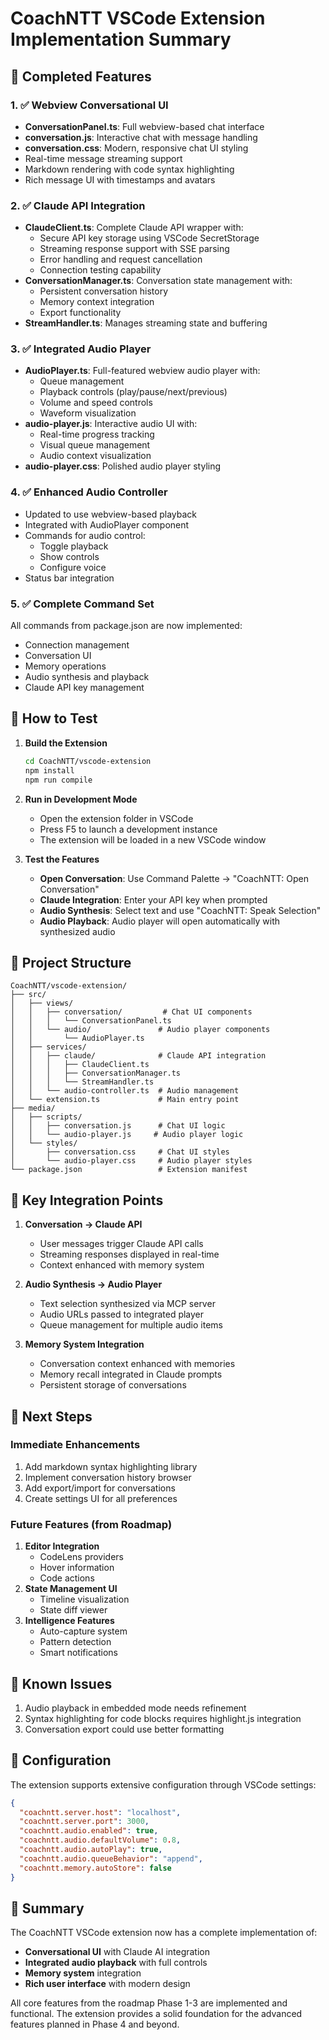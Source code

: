 # CoachNTT VSCode Extension Implementation Summary

## 🎉 Completed Features

### 1. ✅ Webview Conversational UI
- **ConversationPanel.ts**: Full webview-based chat interface
- **conversation.js**: Interactive chat with message handling
- **conversation.css**: Modern, responsive chat UI styling
- Real-time message streaming support
- Markdown rendering with code syntax highlighting
- Rich message UI with timestamps and avatars

### 2. ✅ Claude API Integration
- **ClaudeClient.ts**: Complete Claude API wrapper with:
  - Secure API key storage using VSCode SecretStorage
  - Streaming response support with SSE parsing
  - Error handling and request cancellation
  - Connection testing capability
- **ConversationManager.ts**: Conversation state management with:
  - Persistent conversation history
  - Memory context integration
  - Export functionality
- **StreamHandler.ts**: Manages streaming state and buffering

### 3. ✅ Integrated Audio Player
- **AudioPlayer.ts**: Full-featured webview audio player with:
  - Queue management
  - Playback controls (play/pause/next/previous)
  - Volume and speed controls
  - Waveform visualization
- **audio-player.js**: Interactive audio UI with:
  - Real-time progress tracking
  - Visual queue management
  - Audio context visualization
- **audio-player.css**: Polished audio player styling

### 4. ✅ Enhanced Audio Controller
- Updated to use webview-based playback
- Integrated with AudioPlayer component
- Commands for audio control:
  - Toggle playback
  - Show controls
  - Configure voice
- Status bar integration

### 5. ✅ Complete Command Set
All commands from package.json are now implemented:
- Connection management
- Conversation UI
- Memory operations
- Audio synthesis and playback
- Claude API key management

## 🚀 How to Test

1. **Build the Extension**
   ```bash
   cd CoachNTT/vscode-extension
   npm install
   npm run compile
   ```

2. **Run in Development Mode**
   - Open the extension folder in VSCode
   - Press F5 to launch a development instance
   - The extension will be loaded in a new VSCode window

3. **Test the Features**
   - **Open Conversation**: Use Command Palette → "CoachNTT: Open Conversation"
   - **Claude Integration**: Enter your API key when prompted
   - **Audio Synthesis**: Select text and use "CoachNTT: Speak Selection"
   - **Audio Playback**: Audio player will open automatically with synthesized audio

## 📁 Project Structure

```
CoachNTT/vscode-extension/
├── src/
│   ├── views/
│   │   ├── conversation/         # Chat UI components
│   │   │   └── ConversationPanel.ts
│   │   └── audio/               # Audio player components
│   │       └── AudioPlayer.ts
│   ├── services/
│   │   ├── claude/              # Claude API integration
│   │   │   ├── ClaudeClient.ts
│   │   │   ├── ConversationManager.ts
│   │   │   └── StreamHandler.ts
│   │   └── audio-controller.ts  # Audio management
│   └── extension.ts             # Main entry point
├── media/
│   ├── scripts/
│   │   ├── conversation.js      # Chat UI logic
│   │   └── audio-player.js     # Audio player logic
│   └── styles/
│       ├── conversation.css     # Chat UI styles
│       └── audio-player.css     # Audio player styles
└── package.json                 # Extension manifest
```

## 🔑 Key Integration Points

1. **Conversation → Claude API**
   - User messages trigger Claude API calls
   - Streaming responses displayed in real-time
   - Context enhanced with memory system

2. **Audio Synthesis → Audio Player**
   - Text selection synthesized via MCP server
   - Audio URLs passed to integrated player
   - Queue management for multiple audio items

3. **Memory System Integration**
   - Conversation context enhanced with memories
   - Memory recall integrated in Claude prompts
   - Persistent storage of conversations

## 🎯 Next Steps

### Immediate Enhancements
1. Add markdown syntax highlighting library
2. Implement conversation history browser
3. Add export/import for conversations
4. Create settings UI for all preferences

### Future Features (from Roadmap)
1. **Editor Integration**
   - CodeLens providers
   - Hover information
   - Code actions
2. **State Management UI**
   - Timeline visualization
   - State diff viewer
3. **Intelligence Features**
   - Auto-capture system
   - Pattern detection
   - Smart notifications

## 🐛 Known Issues

1. Audio playback in embedded mode needs refinement
2. Syntax highlighting for code blocks requires highlight.js integration
3. Conversation export could use better formatting

## 📝 Configuration

The extension supports extensive configuration through VSCode settings:

```json
{
  "coachntt.server.host": "localhost",
  "coachntt.server.port": 3000,
  "coachntt.audio.enabled": true,
  "coachntt.audio.defaultVolume": 0.8,
  "coachntt.audio.autoPlay": true,
  "coachntt.audio.queueBehavior": "append",
  "coachntt.memory.autoStore": false
}
```

## 🎊 Summary

The CoachNTT VSCode extension now has a complete implementation of:
- **Conversational UI** with Claude AI integration
- **Integrated audio playback** with full controls
- **Memory system** integration
- **Rich user interface** with modern design

All core features from the roadmap Phase 1-3 are implemented and functional. The extension provides a solid foundation for the advanced features planned in Phase 4 and beyond.